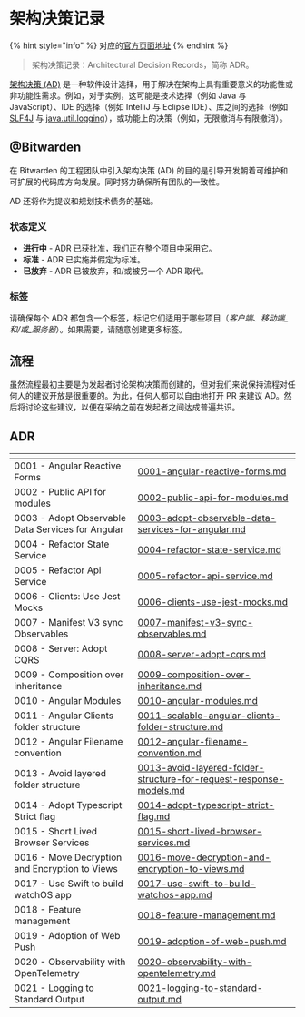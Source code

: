 # 架构决策记录

{% hint style="info" %}
对应的[官方页面地址](https://contributing.bitwarden.com/architecture/adr/)
{% endhint %}

> 架构决策记录：Architectural Decision Records，简称 ADR。

[架构决策 (AD)](https://en.wikipedia.org/wiki/Architectural\_decision) 是一种软件设计选择，用于解决在架构上具有重要意义的功能性或非功能性需求。例如，对于实例，这可能是技术选择（例如 Java 与 JavaScript）、IDE 的选择（例如 IntelliJ 与 Eclipse IDE）、库之间的选择（例如 [SLF4J](https://www.slf4j.org/) 与 [java.util.logging](https://docs.oracle.com/javase/8/docs/api/java/util/logging/package-summary.html)），或功能上的决策（例如，无限撤消与有限撤消）。

## @Bitwarden

在 Bitwarden 的工程团队中引入架构决策 (AD) 的目的是引导开发朝着可维护和可扩展的代码库方向发展。同时努力确保所有团队的一致性。

AD 还将作为提议和规划技术债务的基础。

### 状态定义 <a href="#status-definition" id="status-definition"></a>

* **进行中** - ADR 已获批准，我们正在整个项目中采用它。
* **标准** - ADR 已实施并假定为标准。
* **已放弃** - ADR 已被放弃，和/或被另一个 ADR 取代。

### 标签 <a href="#tags" id="tags"></a>

请确保每个 ADR 都包含一个标签，标记它们适用于哪些项目（_客户端_、_移动端_和/或_服务器_）。如果需要，请随意创建更多标签。

## 流程 <a href="#process" id="process"></a>

虽然流程最初主要是为发起者讨论架构决策而创建的，但对我们来说保持流程对任何人的建议开放是很重要的。为此，任何人都可以自由地打开 PR 来建议 AD。然后将讨论这些建议，以便在采纳之前在发起者之间达成普遍共识。

## ADR <a href="#adrs" id="adrs"></a>

<table data-card-size="large" data-view="cards"><thead><tr><th></th><th data-hidden data-card-target data-type="content-ref"></th></tr></thead><tbody><tr><td>0001 - Angular Reactive Forms</td><td><a href="0001-angular-reactive-forms.md">0001-angular-reactive-forms.md</a></td></tr><tr><td>0002 - Public API for modules</td><td><a href="0002-public-api-for-modules.md">0002-public-api-for-modules.md</a></td></tr><tr><td>0003 - Adopt Observable Data Services for Angular</td><td><a href="0003-adopt-observable-data-services-for-angular.md">0003-adopt-observable-data-services-for-angular.md</a></td></tr><tr><td>0004 - Refactor State Service</td><td><a href="0004-refactor-state-service.md">0004-refactor-state-service.md</a></td></tr><tr><td>0005 - Refactor Api Service</td><td><a href="0005-refactor-api-service.md">0005-refactor-api-service.md</a></td></tr><tr><td>0006 - Clients: Use Jest Mocks</td><td><a href="0006-clients-use-jest-mocks.md">0006-clients-use-jest-mocks.md</a></td></tr><tr><td>0007 - Manifest V3 sync Observables</td><td><a href="0007-manifest-v3-sync-observables.md">0007-manifest-v3-sync-observables.md</a></td></tr><tr><td>0008 - Server: Adopt CQRS</td><td><a href="0008-server-adopt-cqrs.md">0008-server-adopt-cqrs.md</a></td></tr><tr><td>0009 - Composition over inheritance</td><td><a href="0009-composition-over-inheritance.md">0009-composition-over-inheritance.md</a></td></tr><tr><td>0010 - Angular Modules</td><td><a href="0010-angular-modules.md">0010-angular-modules.md</a></td></tr><tr><td>0011 - Angular Clients folder structure</td><td><a href="0011-scalable-angular-clients-folder-structure.md">0011-scalable-angular-clients-folder-structure.md</a></td></tr><tr><td>0012 - Angular Filename convention</td><td><a href="0012-angular-filename-convention.md">0012-angular-filename-convention.md</a></td></tr><tr><td>0013 - Avoid layered folder structure</td><td><a href="0013-avoid-layered-folder-structure-for-request-response-models.md">0013-avoid-layered-folder-structure-for-request-response-models.md</a></td></tr><tr><td>0014 - Adopt Typescript Strict flag</td><td><a href="0014-adopt-typescript-strict-flag.md">0014-adopt-typescript-strict-flag.md</a></td></tr><tr><td>0015 - Short Lived Browser Services</td><td><a href="0015-short-lived-browser-services.md">0015-short-lived-browser-services.md</a></td></tr><tr><td>0016 - Move Decryption and Encryption to Views</td><td><a href="0016-move-decryption-and-encryption-to-views.md">0016-move-decryption-and-encryption-to-views.md</a></td></tr><tr><td>0017 - Use Swift to build watchOS app</td><td><a href="0017-use-swift-to-build-watchos-app.md">0017-use-swift-to-build-watchos-app.md</a></td></tr><tr><td>0018 - Feature management</td><td><a href="0018-feature-management.md">0018-feature-management.md</a></td></tr><tr><td>0019 - Adoption of Web Push</td><td><a href="0019-adoption-of-web-push.md">0019-adoption-of-web-push.md</a></td></tr><tr><td>0020 - Observability with OpenTelemetry</td><td><a href="0020-observability-with-opentelemetry.md">0020-observability-with-opentelemetry.md</a></td></tr><tr><td>0021 - Logging to Standard Output</td><td><a href="0021-logging-to-standard-output.md">0021-logging-to-standard-output.md</a></td></tr></tbody></table>
